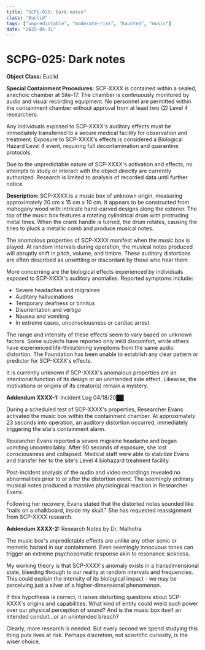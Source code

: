 ```yaml
---
title: "SCPG-025: Dark notes"
class: "Euclid"
tags: ["unpredictable", "moderate-risk", "haunted", "music"]
date: "2025-05-31"
---
```


# SCPG-025: Dark notes

**Object Class:** Euclid

**Special Containment Procedures:** SCP-XXXX is contained within a sealed, anechoic chamber at Site-17. The chamber is continuously monitored by audio and visual recording equipment. No personnel are permitted within the containment chamber without approval from at least two (2) Level 4 researchers.

Any individuals exposed to SCP-XXXX's auditory effects must be immediately transferred to a secure medical facility for observation and treatment. Exposure to SCP-XXXX's effects is considered a Biological Hazard Level 4 event, requiring full decontamination and quarantine protocols.

Due to the unpredictable nature of SCP-XXXX's activation and effects, no attempts to study or interact with the object directly are currently authorized. Research is limited to analysis of recorded data until further notice.

**Description:** SCP-XXXX is a music box of unknown origin, measuring approximately 20 cm x 15 cm x 10 cm. It appears to be constructed from mahogany wood with intricate hand-carved designs along the exterior. The top of the music box features a rotating cylindrical drum with protruding metal tines. When the crank handle is turned, the drum rotates, causing the tines to pluck a metallic comb and produce musical notes.

The anomalous properties of SCP-XXXX manifest when the music box is played. At random intervals during operation, the musical notes produced will abruptly shift in pitch, volume, and timbre. These auditory distortions are often described as unsettling or discordant by those who hear them.

More concerning are the biological effects experienced by individuals exposed to SCP-XXXX's auditory anomalies. Reported symptoms include:

- Severe headaches and migraines
- Auditory hallucinations
- Temporary deafness or tinnitus
- Disorientation and vertigo
- Nausea and vomiting
- In extreme cases, unconsciousness or cardiac arrest

The range and intensity of these effects seem to vary based on unknown factors. Some subjects have reported only mild discomfort, while others have experienced life-threatening symptoms from the same audio distortion. The Foundation has been unable to establish any clear pattern or predictor for SCP-XXXX's effects.

It is currently unknown if SCP-XXXX's anomalous properties are an intentional function of its design or an unintended side effect. Likewise, the motivations or origins of its creator(s) remain a mystery.

**Addendum XXXX-1:** Incident Log 04/18/20██

During a scheduled test of SCP-XXXX's properties, Researcher Evans activated the music box within the containment chamber. At approximately 23 seconds into operation, an auditory distortion occurred, immediately triggering the site's containment alarm.

Researcher Evans reported a severe migraine headache and began vomiting uncontrollably. After 90 seconds of exposure, she lost consciousness and collapsed. Medical staff were able to stabilize Evans and transfer her to the site's Level 4 biohazard treatment facility.

Post-incident analysis of the audio and video recordings revealed no abnormalities prior to or after the distortion event. The seemingly ordinary musical notes produced a massive physiological reaction in Researcher Evans.

Following her recovery, Evans stated that the distorted notes sounded like "nails on a chalkboard, inside my skull." She has requested reassignment from SCP-XXXX research.

**Addendum XXXX-2:** Research Notes by Dr. Malhotra

The music box's unpredictable effects are unlike any other sonic or memetic hazard in our containment. Even seemingly innocuous tones can trigger an extreme psychosomatic response akin to resonance sickness.

My working theory is that SCP-XXXX's anomaly exists in a transdimensional state, bleeding through to our reality at random intervals and frequencies. This could explain the intensity of its biological impact - we may be perceiving just a sliver of a higher-dimensional phenomenon.

If this hypothesis is correct, it raises disturbing questions about SCP-XXXX's origins and capabilities. What kind of entity could wield such power over our physical perception of sound? And is the music box itself an intended conduit...or an unintended breach?

Clearly, more research is needed. But every second we spend studying this thing puts lives at risk. Perhaps discretion, not scientific curiosity, is the wiser choice.
